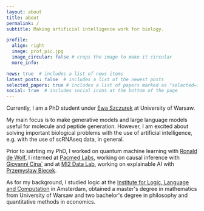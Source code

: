```yaml
---
layout: about
title: about
permalink: /
subtitle: Making artificial intelligence work for biology. 

profile:
  align: right
  image: prof_pic.jpg
  image_circular: false # crops the image to make it circular
  more_info:

news: true  # includes a list of news items
latest_posts: false  # includes a list of the newest posts
selected_papers: true # includes a list of papers marked as "selected={true}"
social: true  # includes social icons at the bottom of the page
---
```


Currently, I am a PhD student under [Ewa Szczurek](https://www.mimuw.edu.pl/~szczurek/) at University of Warsaw. 

My main focus is to make generative models and large language models useful for molecule and peptide generation. However, I am excited about solving important biological problems with the use of artificial intelligence, e.g. with the use of scRNAseq data, in general.  

Prior to satrting my PhD, I worked on quantum machine learning with [Ronald de Wolf](https://homepages.cwi.nl/~rdewolf/), I interned at [Pacmed Labs](https://pacmed.ai/pacmed-labs/), working on causal inference with [Giovanni Cina`](https://sites.google.com/site/homepagegcina/) and at [MI2 Data Lab](https://www.mi2.ai/), working on explainable AI with [Przemysław Biecek](https://pbiecek.github.io/).

As for my background, I studied logic at the [Institute for Logic, Language and Computation](https://www.illc.uva.nl/) in Amsterdam, obtained a master's degree in mathematics from University of Warsaw and two bachelor's degree in philosophy and quantitative methods in economics. 

